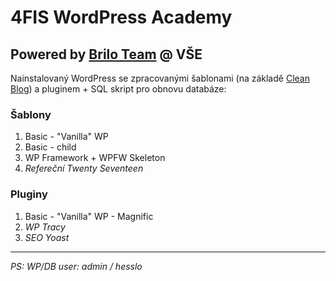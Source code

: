 # 4FIS WordPress Academy

## Powered by [Brilo Team](https://www.brilo.cz/) @ VŠE

Nainstalovaný WordPress se zpracovanými šablonami (na základě [Clean Blog](https://startbootstrap.com/template-overviews/clean-blog/)) a pluginem + SQL skript pro obnovu databáze:

### Šablony

1) Basic - "Vanilla" WP
2) Basic - child
3) WP Framework + WPFW Skeleton
4) *Refereční Twenty Seventeen*

### Pluginy

1) Basic - "Vanilla" WP - Magnific
3) *WP Tracy*
2) *SEO Yoast*

***

*PS: WP/DB user: admin / hesslo*
